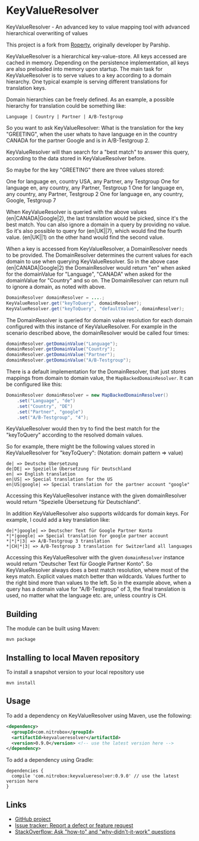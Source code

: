KeyValueResolver
=======

KeyValueResolver - An advanced key to value mapping tool with advanced hierarchical overwriting of values

This project is a fork from [Roperty](https://github.com/parship/roperty), originally developer by Parship.

KeyValueResolver is a hierarchical key-value-store. All keys accessed are cached in memory.
Depending on the persistence implementation, all keys are also preloaded into memory upon startup.
The main task for KeyValueResolver is to serve values to a key according to a domain hierarchy.
One typical example is serving different translations for translation keys.

Domain hierarchies can be freely defined. As an example, a possible hierarchy for translation could be something like:

    Language | Country | Partner | A/B-Testgroup

So you want to ask KeyValueResolver: What is the translation for the key "GREETING", when the user whats to have language en
in the country CANADA for the partner Google and is in A/B-Testgroup 2.

KeyValueResolver will than search for a "best match" to answer this query, according to the data stored in KeyValueResolver before.

So maybe for the key "GREETING" there are three values stored:

One for language en, country USA, any Partner, any Testgroup
One for language en, any country, any Partner, Testgroup 1
One for language en, any country, any Partner, Testgroup 2
One for language en, any country, Google, Testgroup 7

When KeyValueResolver is queried with the above values (en|CANADA|Google|2), the last translation would be picked, since it's
the best match. You can also ignore a domain in a query by providing no value.
So it's also possible to query for (en|UK|<any>|7), which would find the fourth value. 
(en|UK|<any>|1) on the other hand would find the second value.

When a key is accessed from KeyValueResolver, a DomainResolver needs to be provided. The DomainResolver determines the current
values for each domain to use when querying KeyValueResolver. So in the above case (en|CANADA|Google|2) the DomainResolver
would return "en" when asked for the domainValue for "Language", "CANADA" when asked for the domainValue for "Country" and so on.
The DomainResolver can return null to ignore a domain, as noted with <any> above.

```java
DomainResolver domainResolver = ....;
KeyValueResolver.get("keyToQuery", domainResolver);
KeyValueResolver.get("keyToQuery", "defaultValue", domainResolver);
```

The DomainResolver is queried for domain value resolution for each domain configured with this instance of KeyValueResolver.
For example in the scenario described above, the domainResolver would be called four times:

```java
domainResolver.getDomainValue("Language");
domainResolver.getDomainValue("Country");
domainResolver.getDomainValue("Partner");
domainResolver.getDomainValue("A/B-Testgroup");
```

There is a default implementation for the DomainResolver, that just stores mappings from domain to domain value, the `MapBackedDomainResolver`.
It can be configured like this:

```java
DomainResolver domainResolver = new MapBackedDomainResolver()
	.set("Language", "de")
	.set("Country", "DE")
	.set("Partner", "google")
	.set("A/B-Testgroup", "4");
```

KeyValueResolver would then try to find the best match for the "keyToQuery" according to the resolved domain values.

So for example, there might be the following values stored in KeyValueResolver for "keyToQuery":
(Notation: domain pattern => value)

    de| => Deutsche Übersetzung
    de|DE| => Spezielle Übersetzung für Deutschland
    en| => English translation
    en|US| => Special translation for the US
    en|US|google| => Special translation for the partner account "google"

Accessing this KeyValueResolver instance with the given domainResolver would return "Spezielle Übersetzung für Deutschland".

In addition KeyValueResolver also supports wildcards for domain keys. For example, I could add a key translation like:

    de|*|google| => Deutscher Text für Google Partner Konto
    *|*|google| => Special translation for google partner account
    *|*|*|3| => A/B-Testgroup 3 translation
    *|CH|*|3| => A/B-Testgroup 3 translation for Switzerland all languages

Accessing this KeyValueResolver with the given `domainResolver` instance would return "Deutscher Text für Google Partner Konto".
So KeyValueResolver always does a best match resolution, where most of the keys match. Explicit values match better than wildcards.
Values further to the right bind more than values to the left. So in the example above, when a query has a
domain value for "A/B-Testgroup" of 3, the final translation is used, no matter what the language etc. are,
unless country is CH.

## Building

The module can be built using Maven:

    mvn package

## Installing to local Maven repository

To install a snapshot version to your local repository use

    mvn install

## Usage

To add a dependency on KeyValueResolver using Maven, use the following:

```xml
<dependency>
  <groupId>com.nitrobox</groupId>
  <artifactId>keyvalueresolver</artifactId>
  <version>0.9.0</version> <!-- use the latest version here -->
</dependency>
```

To add a dependency using Gradle:

```
dependencies {
  compile 'com.nitrobox:keyvalueresolver:0.9.0' // use the latest version here
}
```

## Links

- [GitHub project](https://github.com/parship/KeyValueResolver)
- [Issue tracker: Report a defect or feature request](https://github.com/parship/KeyValueResolver/issues/new)
- [StackOverflow: Ask "how-to" and "why-didn't-it-work" questions](https://stackoverflow.com/questions/ask?tags=KeyValueResolver)
